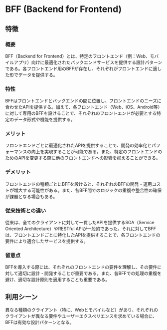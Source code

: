 # BFF (Backend for Frontend)
## 特徴
### 概要
BFF（Backend for Frontend）とは、特定のフロントエンド（例：Web、モバイルアプリ）向けに最適化されたバックエンドサービスを提供する設計パターンである。各フロントエンド用のBFFが存在し、それぞれがフロントエンドに適した形でデータを提供する。

### 特性
BFFはフロントエンドとバックエンドの間に位置し、フロントエンドのニーズに合わせたAPIを提供する。加えて、各フロントエンド（Web、iOS、Android等）に対して専用のBFFを設けることで、それぞれのフロントエンドが必要とする特定のデータ形式や機能を提供する。

### メリット
フロントエンドごとに最適化されたAPIを提供することで、開発の効率化とパフォーマンスの向上を実現することが可能である。また、特定のフロントエンドのためのAPIを変更する際に他のフロントエンドへの影響を抑えることができる。

### デメリット
フロントエンドの種類ごとにBFFを設けると、それぞれのBFFの開発・運用コストが増大する可能性がある。また、各BFF間でのロジックの重複や整合性の確保が課題となる場合もある。

### 従来技術との違い
従来は、全てのクライアントに対して一貫したAPIを提供するSOA（Service Oriented Architecture）やRESTful APIが一般的であった。それに対してBFFは、フロントエンドごとに特化したAPIを提供することで、各フロントエンドの要件により適合したサービスを提供する。

### 留意点
BFFを導入する際には、それぞれのフロントエンドの要件を理解し、その要件に対して適切に設計・開発することが重要である。また、各BFFでの処理の重複を避け、適切な設計原則を適用することも重要である。

## 利用シーン
異なる種類のクライアント（特に、Webとモバイルなど）があり、それぞれのクライアントが異なる要件やユーザーエクスペリエンスを求めている場合に、BFFは有効な設計パターンとなる。